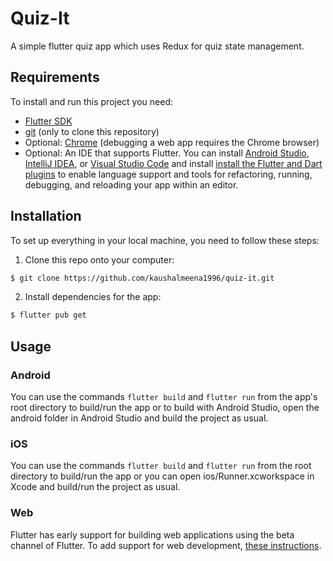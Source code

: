 # Quiz-It

A simple flutter quiz app which uses Redux for quiz state management.

## Requirements

To install and run this project you need:

- [Flutter SDK](https://flutter.dev/docs/get-started/install "Flutter SDK")
- [git](https://git-scm.com/downloads "git") (only to clone this repository)
- Optional: [Chrome](https://www.google.com/chrome/ "Chrome") (debugging a web app requires the Chrome browser)
- Optional: An IDE that supports Flutter. You can install [Android Studio](https://developer.android.com/studio "Android Studio"), [IntelliJ IDEA](https://www.jetbrains.com/idea/ "IntelliJ IDEA"), or [Visual Studio Code](https://code.visualstudio.com/ "Visual Studio Code") and install [install the Flutter and Dart plugins](https://flutter.dev/docs/get-started/editor "install the Flutter and Dart plugins") to enable language support and tools for refactoring, running, debugging, and reloading your app within an editor.

## Installation

To set up everything in your local machine, you need to follow these steps:

1. Clone this repo onto your computer:

```bash
$ git clone https://github.com/kaushalmeena1996/quiz-it.git
```

2. Install dependencies for the app:

```bash
$ flutter pub get
```

## Usage

### Android

You can use the commands `flutter build` and `flutter run` from the app's root directory to build/run the app or to build with Android Studio, open the android folder in Android Studio and build the project as usual.

### iOS

You can use the commands `flutter build` and `flutter run` from the root directory to build/run the app or you can open ios/Runner.xcworkspace in Xcode and build/run the project as usual.

### Web

Flutter has early support for building web applications using the beta channel of Flutter. To add support for web development, [these instructions](https://flutter.dev/docs/get-started/web "these instructions").
